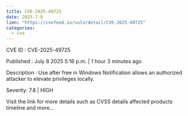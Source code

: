 ```yaml
--- 
title: CVE-2025-49725
date: 2025-7-8
lien: "https://cvefeed.io/vuln/detail/CVE-2025-49725"
categories:
  - cve
---
```


CVE ID : CVE-2025-49725

Published :  July 8
2025
5:16 p.m. | 1 hour
3 minutes ago

Description : Use after free in Windows Notification allows an authorized attacker to elevate privileges locally.

Severity: 7.8 | HIGH

Visit the link for more details
such as CVSS details
affected products
timeline
and more...
